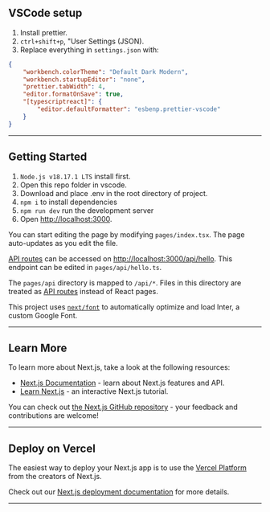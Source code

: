 ## VSCode setup

1. Install prettier.
2. `ctrl+shift+p`, "User Settings (JSON).
3. Replace everything in `settings.json` with:

```json
{
    "workbench.colorTheme": "Default Dark Modern",
    "workbench.startupEditor": "none",
    "prettier.tabWidth": 4,
    "editor.formatOnSave": true,
    "[typescriptreact]": {
        "editor.defaultFormatter": "esbenp.prettier-vscode"
    }
}
```

---

## Getting Started

1. `Node.js v18.17.1 LTS` install first.
2. Open this repo folder in vscode.
3. Download and place .env in the root directory of project.
4. `npm i` to install dependencies
5. `npm run dev` run the development server
6. Open [http://localhost:3000](http://localhost:3000).

You can start editing the page by modifying `pages/index.tsx`. The page auto-updates as you edit the file.

[API routes](https://nextjs.org/docs/api-routes/introduction) can be accessed on [http://localhost:3000/api/hello](http://localhost:3000/api/hello). This endpoint can be edited in `pages/api/hello.ts`.

The `pages/api` directory is mapped to `/api/*`. Files in this directory are treated as [API routes](https://nextjs.org/docs/api-routes/introduction) instead of React pages.

This project uses [`next/font`](https://nextjs.org/docs/basic-features/font-optimization) to automatically optimize and load Inter, a custom Google Font.

---

## Learn More

To learn more about Next.js, take a look at the following resources:

-   [Next.js Documentation](https://nextjs.org/docs) - learn about Next.js features and API.
-   [Learn Next.js](https://nextjs.org/learn) - an interactive Next.js tutorial.

You can check out [the Next.js GitHub repository](https://github.com/vercel/next.js/) - your feedback and contributions are welcome!

---

## Deploy on Vercel

The easiest way to deploy your Next.js app is to use the [Vercel Platform](https://vercel.com/new?utm_medium=default-template&filter=next.js&utm_source=create-next-app&utm_campaign=create-next-app-readme) from the creators of Next.js.

Check out our [Next.js deployment documentation](https://nextjs.org/docs/deployment) for more details.

---
